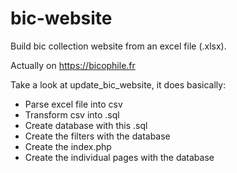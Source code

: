 # bic-website

Build bic collection website from an excel file (.xlsx).

Actually on https://bicophile.fr

Take a look at update_bic_website, it does basically:  
  
+ Parse excel file into csv  
+ Transform csv into .sql  
+ Create database with this .sql  
+ Create the filters with the database  
+ Create the index.php  
+ Create the individual pages with the database  
